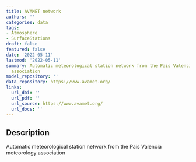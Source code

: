 ```yaml
---
title: AVAMET network
authors: ''
categories: data
tags:
- Atmosphere
- SurfaceStations
draft: false
featured: false
date: '2022-05-11'
lastmod: '2022-05-11'
summary: Automatic meteorological station network from the Pais Valencia meteorology
  association
model_repository: ''
data_repository: https://www.avamet.org/
links:
  url_doi: ''
  url_pdf: ''
  url_source: https://www.avamet.org/
  url_docs: ''
---
```


## Description

Automatic meteorological station network from the Pais Valencia meteorology association

